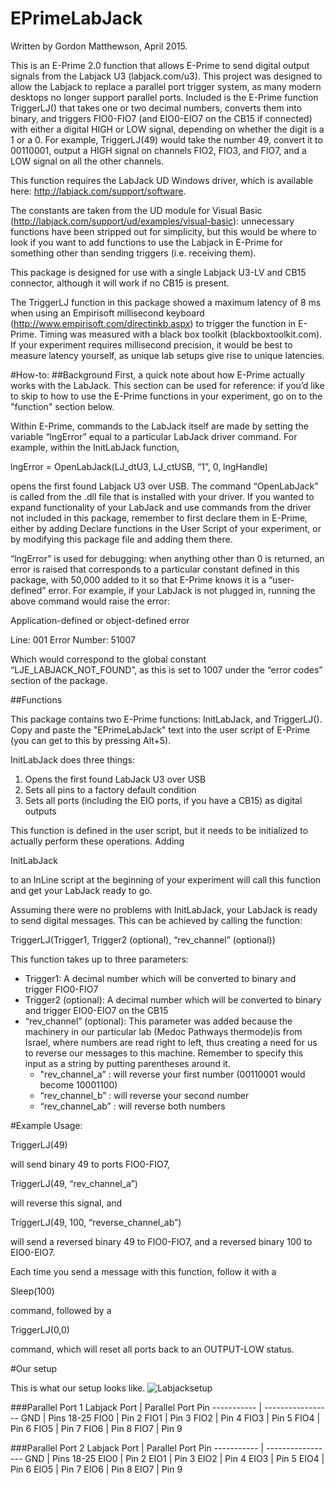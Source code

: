 # EPrimeLabJack
Written by Gordon Matthewson, April 2015.

This is an E-Prime 2.0 function that allows E-Prime to send digital output signals from the Labjack U3 (labjack.com/u3).  This project was designed to allow the Labjack to replace a parallel port trigger system, as many modern desktops no longer support parallel ports.  Included is the E-Prime function TriggerLJ() that takes one or two decimal numbers, converts them into binary, and triggers FIO0-FIO7 (and EIO0-EIO7 on the CB15 if connected) with either a digital HIGH or LOW signal, depending on whether the digit is a 1 or a 0.  For example, TriggerLJ(49) would take the number 49, convert it to 00110001, output a HIGH signal on channels FIO2, FIO3, and FIO7, and a LOW signal on all the other channels.

This function requires the LabJack UD Windows driver, which is available here: http://labjack.com/support/software.  

The constants are taken from the UD module for Visual Basic (http://labjack.com/support/ud/examples/visual-basic): unnecessary functions have been stripped out for simplicity, but this would be where to look if you want to add functions to use the Labjack in E-Prime for something other than sending triggers (i.e. receiving them).

This package is designed for use with a single Labjack U3-LV and CB15 connector, although it will work if no CB15 is present.

The TriggerLJ function in this package showed a maximum latency of 8 ms when using an Empirisoft millisecond keyboard (http://www.empirisoft.com/directinkb.aspx) to trigger the function in E-Prime.  Timing was measured with a black box toolkit (blackboxtoolkit.com).  If your experiment requires millisecond precision, it would be best to measure latency yourself, as unique lab setups give rise to unique latencies. 

#How-to:
##Background
First, a quick note about how E-Prime actually works with the LabJack.  This section can be used for reference: if you’d like to skip to how to use the E-Prime functions in your experiment, go on to the "function" section below.

Within E-Prime, commands to the LabJack itself are made by setting the variable “lngError” equal to a particular LabJack driver command.  For example, within the InitLabJack function,  

lngError = OpenLabJack(LJ_dtU3, LJ_ctUSB, “1”, 0, lngHandle)

opens the first found Labjack U3 over USB.  The command “OpenLabJack” is called from the .dll file that is installed with your driver.  If you wanted to expand functionality of your LabJack and use commands from the driver not included in this package, remember to first declare them in E-Prime, either by adding Declare functions in the User Script of your experiment, or by modifying this package file and adding them there.

“lngError” is used for debugging: when anything other than 0 is returned, an error is raised that corresponds to a particular constant defined in this package, with 50,000 added to it so that E-Prime knows it is a “user-defined” error.  For example, if your LabJack is not plugged in, running the above command would raise the error:

Application-defined or object-defined error

Line: 001
Error Number: 51007

Which would correspond to the global constant “LJE_LABJACK_NOT_FOUND”, as this is set to 1007 under the “error codes” section of the package.

##Functions

This package contains two E-Prime functions: InitLabJack, and TriggerLJ().  Copy and paste the "EPrimeLabJack" text into the user script of E-Prime (you can get to this by pressing Alt+5).

InitLabJack does three things: 

1. Opens the first found LabJack U3 over USB
2. Sets all pins to a factory default condition
3. Sets all ports (including the EIO ports, if you have a CB15) as digital outputs

This function is defined in the user script, but it needs to be initialized to actually perform these operations.  Adding

InitLabJack

to an InLine script at the beginning of your experiment will call this function and get your LabJack ready to go.

Assuming there were no problems with InitLabJack, your LabJack is ready to send digital messages.  This can be achieved by calling the function:

TriggerLJ(Trigger1, Trigger2 (optional), “rev_channel” (optional))

This function takes up to three parameters: 

* Trigger1: A decimal number which will be converted to binary and trigger FIO0-FIO7
* Trigger2 (optional): A decimal number which will be converted to binary and trigger EIO0-EIO7 on the CB15
* “rev_channel” (optional): This parameter was added because the machinery in our particular lab (Medoc Pathways thermode)is from Israel, where numbers are read right to left, thus creating a need for us to reverse our messages to this machine.  Remember to specify this input as a string by putting parentheses around it.
	* "rev_channel_a” : will reverse your first number (00110001 would become 10001100)
	* “rev_channel_b” : will reverse your second number
	* “rev_channel_ab” : will reverse both numbers

#Example Usage:

TriggerLJ(49)

will send binary 49 to ports FIO0-FIO7,

TriggerLJ(49, “rev_channel_a”)

will reverse this signal, and 

TriggerLJ(49, 100, “reverse_channel_ab”)

will send a reversed binary 49 to FIO0-FIO7, and a reversed binary 100 to EIO0-EIO7.

Each time you send a message with this function, follow it with a 

Sleep(100)

command, followed by a 

TriggerLJ(0,0)

command, which will reset all ports back to an OUTPUT-LOW status.

#Our setup

This is what our setup looks like.
![Labjacksetup](/lj.jpg)

###Parallel Port 1
Labjack Port | Parallel Port Pin
----------- | -----------------
GND  | Pins 18-25
FIO0 | Pin 2
FIO1 | Pin 3
FIO2 | Pin 4
FIO3 | Pin 5
FIO4 | Pin 6
FIO5 | Pin 7
FIO6 | Pin 8
FIO7 | Pin 9

###Parallel Port 2
Labjack Port | Parallel Port Pin
----------- | -----------------
GND  | Pins 18-25
EIO0 | Pin 2
EIO1 | Pin 3
EIO2 | Pin 4
EIO3 | Pin 5
EIO4 | Pin 6
EIO5 | Pin 7
EIO6 | Pin 8
EIO7 | Pin 9
